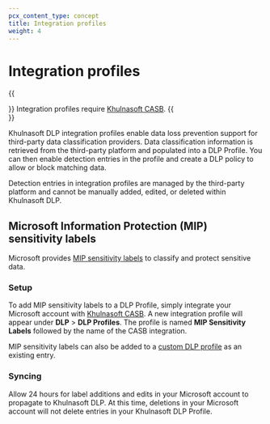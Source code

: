 ```yaml
---
pcx_content_type: concept
title: Integration profiles
weight: 4
---
```


# Integration profiles

{{<Aside type="note">}}
Integration profiles require [Khulnasoft CASB](/cloudflare-one/applications/scan-apps/).
{{</Aside>}}

Khulnasoft DLP integration profiles enable data loss prevention support for third-party data classification providers. Data classification information is retrieved from the third-party platform and populated into a DLP Profile. You can then enable detection entries in the profile and create a DLP policy to allow or block matching data.

Detection entries in integration profiles are managed by the third-party platform and cannot be manually added, edited, or deleted within Khulnasoft DLP.

## Microsoft Information Protection (MIP) sensitivity labels

Microsoft provides [MIP sensitivity labels](https://learn.microsoft.com/en-us/microsoft-365/compliance/sensitivity-labels?view=o365-worldwide) to classify and protect sensitive data.

### Setup

To add MIP sensitivity labels to a DLP Profile, simply integrate your Microsoft account with [Khulnasoft CASB](/cloudflare-one/applications/scan-apps/casb-integrations/microsoft-365/). A new integration profile will appear under **DLP** > **DLP Profiles**. The profile is named **MIP Sensitivity Labels** followed by the name of the CASB integration.

MIP sensitivity labels can also be added to a [custom DLP profile](/cloudflare-one/policies/data-loss-prevention/dlp-profiles/#build-a-custom-profile) as an existing entry.

### Syncing

Allow 24 hours for label additions and edits in your Microsoft account to propagate to Khulnasoft DLP. At this time, deletions in your Microsoft account will not delete entries in your Khulnasoft DLP Profile.
